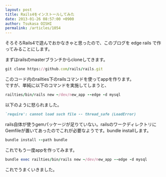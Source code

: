 ```yaml
---
layout: post
title: Rails4をインストールしてみた
date: 2013-01-26 08:57:00 +0900
author: Tsukasa OISHI
permalink: /articles/1054
---
```



そろそろRails4で遊んでおかなきゃと思ったので、このブログを edge rails で作ってみることにします。  

まずはrailsのmasterブランチからcloneしてきます。  

```ruby  
git clone https://github.com/rails/rails.git  
```  

このコード内のrailties下のrailsコマンドを使ってappを作ります。  
ですが、単純に以下のコマンドを実施してしまうと、  

```ruby  
railties/bin/rails new ~/dev/new_app --edge -d mysql  
```  

以下のように怒られました。  

```ruby  
`require': cannot load such file -- thread_safe (LoadError)  
```  

rails自体が使うgemパッケージが足りていない。railsのワークディレクトリにGemfileが置いてあったのでこれが必要なようです。bundle installします。  

```ruby  
bundle install --path bundle  
```  

これでもう一度appを作ってみます。  

```ruby  
bundle exec railties/bin/rails new ~/dev/new_app --edge -d mysql  
```  

これでうまくいきました。  

